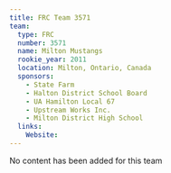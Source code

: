 ```yaml
---
title: FRC Team 3571
team:
  type: FRC
  number: 3571
  name: Milton Mustangs
  rookie_year: 2011
  location: Milton, Ontario, Canada
  sponsors:
    - State Farm
    - Halton District School Board
    - UA Hamilton Local 67
    - Upstream Works Inc.
    - Milton District High School
  links:
    Website: 
---
```

No content has been added for this team